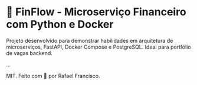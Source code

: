# 💸 FinFlow - Microserviço Financeiro com Python e Docker

Projeto desenvolvido para demonstrar habilidades em arquitetura de microserviços, FastAPI, Docker Compose e PostgreSQL. Ideal para portfólio de vagas backend.

...

MIT. Feito com 💙 por Rafael Francisco.